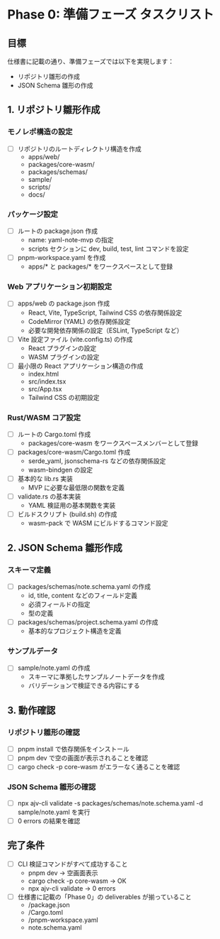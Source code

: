 # Phase 0: 準備フェーズ タスクリスト

## 目標
仕様書に記載の通り、準備フェーズでは以下を実現します：
- リポジトリ雛形の作成
- JSON Schema 雛形の作成

## 1. リポジトリ雛形作成

### モノレポ構造の設定
- [ ] リポジトリのルートディレクトリ構造を作成
  - apps/web/
  - packages/core-wasm/
  - packages/schemas/
  - sample/
  - scripts/
  - docs/

### パッケージ設定
- [ ] ルートの package.json 作成
  - name: yaml-note-mvp の指定
  - scripts セクションに dev, build, test, lint コマンドを設定
- [ ] pnpm-workspace.yaml を作成
  - apps/* と packages/* をワークスペースとして登録

### Web アプリケーション初期設定
- [ ] apps/web の package.json 作成
  - React, Vite, TypeScript, Tailwind CSS の依存関係設定
  - CodeMirror (YAML) の依存関係設定
  - 必要な開発依存関係の設定（ESLint, TypeScript など）
- [ ] Vite 設定ファイル (vite.config.ts) の作成
  - React プラグインの設定
  - WASM プラグインの設定
- [ ] 最小限の React アプリケーション構造の作成
  - index.html
  - src/index.tsx
  - src/App.tsx
  - Tailwind CSS の初期設定

### Rust/WASM コア設定
- [ ] ルートの Cargo.toml 作成
  - packages/core-wasm をワークスペースメンバーとして登録
- [ ] packages/core-wasm/Cargo.toml 作成
  - serde_yaml, jsonschema-rs などの依存関係設定
  - wasm-bindgen の設定
- [ ] 基本的な lib.rs 実装
  - MVP に必要な最低限の関数を定義
- [ ] validate.rs の基本実装
  - YAML 検証用の基本関数を実装
- [ ] ビルドスクリプト (build.sh) の作成
  - wasm-pack で WASM にビルドするコマンド設定

## 2. JSON Schema 雛形作成

### スキーマ定義
- [ ] packages/schemas/note.schema.yaml の作成
  - id, title, content などのフィールド定義
  - 必須フィールドの指定
  - 型の定義
- [ ] packages/schemas/project.schema.yaml の作成
  - 基本的なプロジェクト構造を定義

### サンプルデータ
- [ ] sample/note.yaml の作成
  - スキーマに準拠したサンプルノートデータを作成
  - バリデーションで検証できる内容にする

## 3. 動作確認

### リポジトリ雛形の確認
- [ ] pnpm install で依存関係をインストール
- [ ] pnpm dev で空の画面が表示されることを確認
- [ ] cargo check -p core-wasm がエラーなく通ることを確認

### JSON Schema 雛形の確認
- [ ] npx ajv-cli validate -s packages/schemas/note.schema.yaml -d sample/note.yaml を実行
- [ ] 0 errors の結果を確認

## 完了条件
- [ ] CLI 検証コマンドがすべて成功すること
  - pnpm dev → 空画面表示
  - cargo check -p core-wasm → OK
  - npx ajv-cli validate → 0 errors
- [ ] 仕様書に記載の「Phase 0」の deliverables が揃っていること
  - /package.json
  - /Cargo.toml
  - /pnpm-workspace.yaml
  - note.schema.yaml